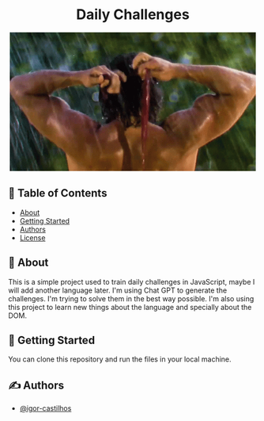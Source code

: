 <div align="center">
    <h1>Daily Challenges</h1>
    <img src="tenor.gif" alt="animated" />
</div>

## 📝 Table of Contents
- [About](#about)
- [Getting Started](#getting_started)
- [Authors](#authors)
- [License](#license)

## 🧐 About <a name = "about"></a>
This is a simple project used to train daily challenges in JavaScript, maybe I will add another language later. I'm using Chat GPT to generate the challenges. I'm trying to solve them in the best way possible. I'm also using this project to learn new things about the language and specially about the DOM.

## 🏁 Getting Started <a name = "getting_started"></a>
You can clone this repository and run the files in your local machine.

## ✍️ Authors <a name = "authors"></a>
- [@igor-castilhos](https://www.linkedin.com/in/igorcastilhos/)
